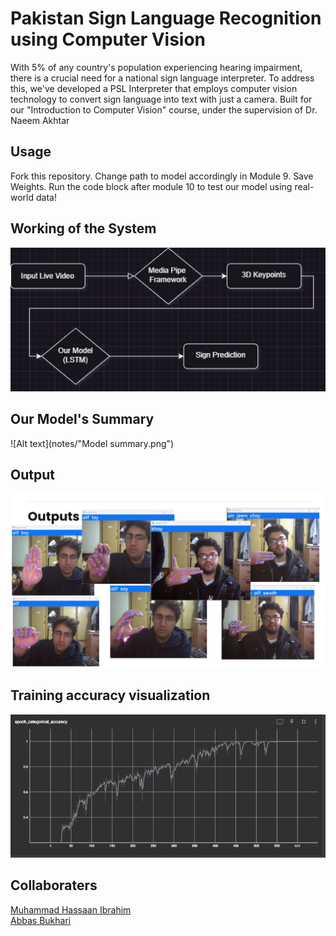 # Pakistan Sign Language Recognition using Computer Vision

With 5% of any country's population experiencing hearing impairment, there is a crucial need for a national sign language interpreter. To address this, we've developed a PSL Interpreter that employs computer vision technology to convert sign language into text with just a camera. 
Built for our "Introduction to Computer Vision" course, under the supervision of Dr. Naeem Akhtar

## Usage

Fork this repository. Change path to model accordingly in Module 9. Save Weights. Run the code block after module 10 to test our model using real-world data!

## Working of the System

![Alt text](notes/working.drawio.png)

## Our Model's Summary

![Alt text](notes/"Model summary.png")

## Output

![Alt text](notes/results.png)


## Training accuracy visualization


![Alt text](notes/epoch_accuracy_tensorboard.jpg)


## Collaboraters 

[Muhammad Hassaan Ibrahim](https://www.linkedin.com/in/hassaanibrahim/)
<br>
[Abbas Bukhari](https://www.linkedin.com/in/muhammad-abbas-bukhari-7b0552233/)




